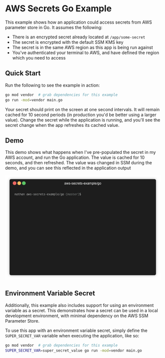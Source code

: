 # AWS Secrets Go Example

This example shows how an application could access secrets from AWS parameter
store in Go. It assumes the following:

- There is an encrypted secret already located at `/app/some-secret`
- The secret is encrypted with the default SSM KMS key
- The secret is in the same AWS region as this app is being run against
- You've authenticated your terminal to AWS, and have defined the region which
  you need to access

## Quick Start

Run the following to see the example in action:

```sh
go mod vendor  # grab dependencies for this example
go run -mod=vendor main.go
```

Your secret should print on the screen at one second intervals. It will remain
cached for 10 second periods (in production you'd be better using a larger
value). Change the secret while the application is running, and you'll see the
secret change when the app refreshes its cached value.

## Demo

This demo shows what happens when I've pre-populated the secret in my AWS
account, and run the Go application. The value is cached for 10 seconds, and
then refreshed. The value was changed in SSM during the demo, and you can see
this reflected in the application output

![app demo](demo/demo.gif)

## Environment Variable Secret

Additionally, this example also includes support for using an environment
variable as a secret. This demonstrates how a secret can be used in a local
development environment, with minimal dependency on the AWS SSM Parameter Store.

To use this app with an environment variable secret, simply define the
`SUPER_SECRET_VAR` variable when executing the application, like so:

```sh
go mod vendor  # grab dependencies for this example
SUPER_SECRET_VAR=super_secret_value go run -mod=vendor main.go
```
